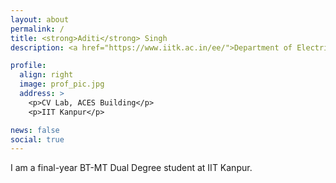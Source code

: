 ```yaml
---
layout: about
permalink: /
title: <strong>Aditi</strong> Singh
description: <a href="https://www.iitk.ac.in/ee/">Department of Electrical Engineering, IIT Kanpur</a>. 

profile:
  align: right
  image: prof_pic.jpg
  address: >
    <p>CV Lab, ACES Building</p>
    <p>IIT Kanpur</p>

news: false
social: true
---
```


I am a final-year BT-MT Dual Degree student at IIT Kanpur.


